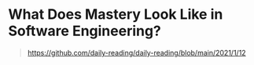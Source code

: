 # What Does Mastery Look Like in Software Engineering?

> https://github.com/daily-reading/daily-reading/blob/main/2021/1/12
